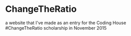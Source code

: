 # ChangeTheRatio
a website that I've made as an entry for the Coding House #ChangeTheRatio scholarship in November 2015

